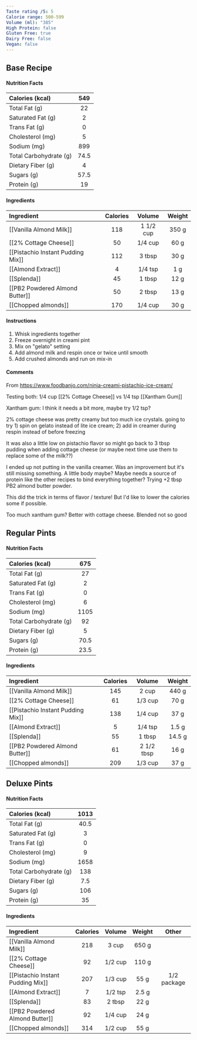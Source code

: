 ```yaml
---
Taste rating /5: 5
Calorie range: 500-599
Volume (ml): "385"
High Protein: false
Gluten Free: true
Dairy Free: false
Vegan: false
---
```

## Base Recipe
#### Nutrition Facts
| Calories (kcal) | 549 |
| :-- | :--: |
| Total Fat (g) | 22 |
| Saturated Fat (g) | 2 |
| Trans Fat (g) | 0 |
| Cholesterol (mg) | 5 |
| Sodium (mg) | 899 |
| Total Carbohydrate (g) | 74.5 |
| Dietary Fiber (g) | 4 |
| Sugars (g) | 57.5 |
| Protein (g) | 19 |
#### Ingredients
| Ingredient | Calories | Volume | Weight |
| :-- | :--: | :--: | :--: |
| [[Vanilla Almond Milk]] | 118 | 1 1/2 cup | 350 g |
| [[2% Cottage Cheese]] | 50 | 1/4 cup | 60 g |
| [[Pistachio Instant Pudding Mix]] | 112 | 3 tbsp | 30 g |
| [[Almond Extract]] | 4 | 1/4 tsp | 1 g |
| [[Splenda]] | 45 | 1 tbsp | 12 g |
| [[PB2 Powdered Almond Butter]] | 50 | 2 tbsp | 13 g |
| [[Chopped almonds]] | 170 | 1/4 cup | 30 g |
#### Instructions

1. Whisk ingredients together
2. Freeze overnight in creami pint
3. Mix on "gelato" setting
4. Add almond milk and respin once or twice until smooth
5. Add crushed almonds and run on mix-in

#### Comments

From https://www.foodbanjo.com/ninja-creami-pistachio-ice-cream/

Testing both: 1/4 cup [[2% Cottage Cheese]] vs 1/4 tsp [[Xantham Gum]]

Xantham gum: I think it needs a bit more, maybe try 1/2 tsp?

2% cottage cheese was pretty creamy but too much ice crystals. going to try 1) spin on gelato instead of lite ice cream; 2) add in creamer during respin instead of before freezing 

It was also a little low on pistachio flavor so might go back to 3 tbsp pudding when adding cottage cheese (or maybe next time use them to replace some of the milk??)

I ended up not putting in the vanilla creamer. Was an improvement but it's still missing something. A little body maybe? Maybe needs a source of protein like the other recipes to bind everything together? Trying +2 tbsp PB2 almond butter powder.

This did the trick in terms of flavor / texture! But I'd like to lower the calories some if possible.

Too much xantham gum? Better with cottage cheese. Blended not so good

## Regular Pints
#### Nutrition Facts
| Calories (kcal) | 675 |
| :-- | :--: |
| Total Fat (g) | 27 |
| Saturated Fat (g) | 2 |
| Trans Fat (g) | 0 |
| Cholesterol (mg) | 6 |
| Sodium (mg) | 1105 |
| Total Carbohydrate (g) | 92 |
| Dietary Fiber (g) | 5 |
| Sugars (g) | 70.5 |
| Protein (g) | 23.5 |
#### Ingredients
| Ingredient | Calories | Volume | Weight |
| :-- | :--: | :--: | :--: |
| [[Vanilla Almond Milk]] | 145 | 2 cup | 440 g |
| [[2% Cottage Cheese]] | 61 | 1/3 cup | 70 g |
| [[Pistachio Instant Pudding Mix]] | 138 | 1/4 cup | 37 g |
| [[Almond Extract]] | 5 | 1/4 tsp | 1.5 g |
| [[Splenda]] | 55 | 1 tbsp | 14.5 g |
| [[PB2 Powdered Almond Butter]] | 61 | 2 1/2 tbsp | 16 g |
| [[Chopped almonds]] | 209 | 1/3 cup | 37 g |

## Deluxe Pints
#### Nutrition Facts
| Calories (kcal) | 1013 |
| :-- | :--: |
| Total Fat (g) | 40.5 |
| Saturated Fat (g) | 3 |
| Trans Fat (g) | 0 |
| Cholesterol (mg) | 9 |
| Sodium (mg) | 1658 |
| Total Carbohydrate (g) | 138 |
| Dietary Fiber (g) | 7.5 |
| Sugars (g) | 106 |
| Protein (g) | 35 |
#### Ingredients
| Ingredient | Calories | Volume | Weight | Other |
| :-- | :--: | :--: | :--: | :--: |
| [[Vanilla Almond Milk]] | 218 | 3 cup | 650 g | |
| [[2% Cottage Cheese]] | 92 | 1/2 cup | 110 g | |
| [[Pistachio Instant Pudding Mix]] | 207 | 1/3 cup | 55 g | 1/2 package |
| [[Almond Extract]] | 7 | 1/2 tsp | 2.5 g | |
| [[Splenda]] | 83 | 2 tbsp | 22 g | |
| [[PB2 Powdered Almond Butter]] | 92 | 1/4 cup | 24 g | |
| [[Chopped almonds]] | 314 | 1/2 cup | 55 g | |
